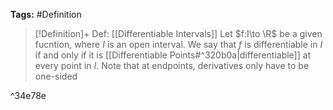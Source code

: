 **Tags:** #Definition 

> [!Definition]+ Def: [[Differentiable Intervals]]
> Let $f:I\to \R$ be a given fucntion, where $I$ is an open interval. We say that $f$ is differentiable in $I$ if and only if it is [[Differentiable Points#^320b0a|differentiable]] at every point in $I$.
> Note that at endpoints, derivatives only have to be one-sided

^34e78e
